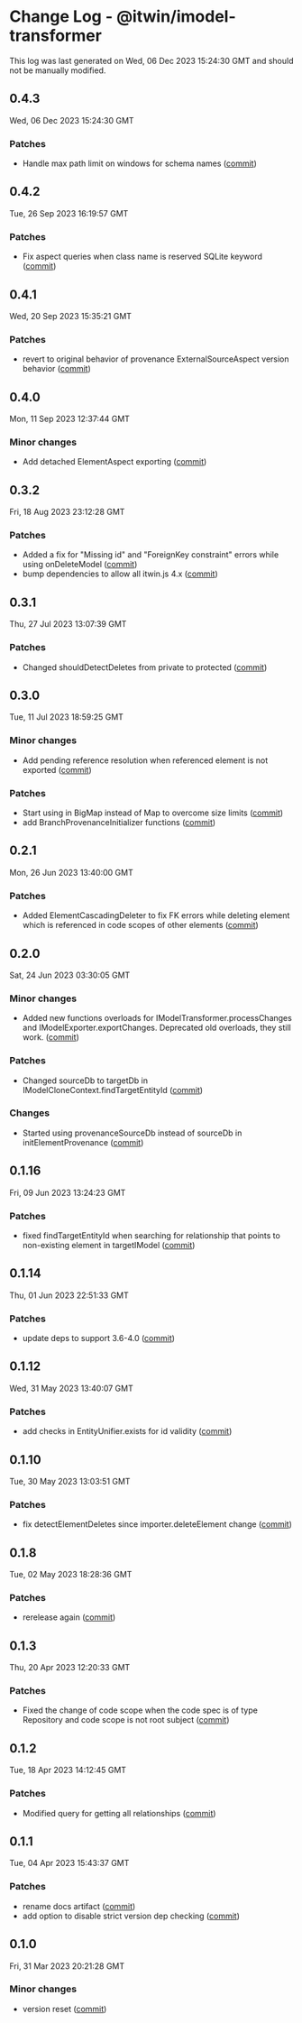 # Change Log - @itwin/imodel-transformer

This log was last generated on Wed, 06 Dec 2023 15:24:30 GMT and should not be manually modified.

<!-- Start content -->

## 0.4.3

Wed, 06 Dec 2023 15:24:30 GMT

### Patches

- Handle max path limit on windows for schema names ([commit](https://github.com/iTwin/transformer/commit/30ca2d43bdfbbfe1f7713fb82ecaaa4ea95f7b4c))

## 0.4.2

Tue, 26 Sep 2023 16:19:57 GMT

### Patches

- Fix aspect queries when class name is reserved SQLite keyword ([commit](https://github.com/iTwin/transformer/commit/dc462020a152694640355f06d6263aae464c52f6))

## 0.4.1

Wed, 20 Sep 2023 15:35:21 GMT

### Patches

- revert to original behavior of provenance ExternalSourceAspect version behavior ([commit](https://github.com/iTwin/transformer/commit/46373c33920c763ba3eb866fc415e433aa0952e6))

## 0.4.0

Mon, 11 Sep 2023 12:37:44 GMT

### Minor changes

- Add detached ElementAspect exporting ([commit](https://github.com/iTwin/transformer/commit/4c404f3980ec7f4e6a3f3a0b746701e4c6f77d92))

## 0.3.2

Fri, 18 Aug 2023 23:12:28 GMT

### Patches

- Added a fix for "Missing id" and "ForeignKey constraint" errors while using onDeleteModel ([commit](https://github.com/iTwin/transformer/commit/8cda406d158b46f57acfc97d7f4be03a4143414f))
- bump dependencies to allow all itwin.js 4.x ([commit](https://github.com/iTwin/transformer/commit/8cda406d158b46f57acfc97d7f4be03a4143414f))

## 0.3.1

Thu, 27 Jul 2023 13:07:39 GMT

### Patches

- Changed shouldDetectDeletes from private to protected ([commit](https://github.com/iTwin/transformer/commit/88fd8d15b82bc45e962eedd6fe16323498aa732f))

## 0.3.0

Tue, 11 Jul 2023 18:59:25 GMT

### Minor changes

- Add pending reference resolution when referenced element is not exported ([commit](https://github.com/iTwin/transformer/commit/c9e2ecdd80df3fd155111313f2abdc82963775fd))

### Patches

- Start using in BigMap instead of Map to overcome size limits ([commit](https://github.com/iTwin/transformer/commit/c9e2ecdd80df3fd155111313f2abdc82963775fd))
- add BranchProvenanceInitializer functions ([commit](https://github.com/iTwin/transformer/commit/c9e2ecdd80df3fd155111313f2abdc82963775fd))

## 0.2.1

Mon, 26 Jun 2023 13:40:00 GMT

### Patches

- Added ElementCascadingDeleter to fix FK errors while deleting element which is referenced in code scopes of other elements ([commit](https://github.com/iTwin/transformer/commit/c82f3b93754787392bff3f1e66023058e65d219f))

## 0.2.0

Sat, 24 Jun 2023 03:30:05 GMT

### Minor changes

- Added new functions overloads for IModelTransformer.processChanges and IModelExporter.exportChanges. Deprecated old overloads, they still work. ([commit](https://github.com/iTwin/transformer/commit/085590025bddffbf95dbfb6092f6b14c99fb8bcf))

### Patches

- Changed sourceDb to targetDb in IModelCloneContext.findTargetEntityId ([commit](https://github.com/iTwin/transformer/commit/085590025bddffbf95dbfb6092f6b14c99fb8bcf))

### Changes

- Started using provenanceSourceDb instead of sourceDb in initElementProvenance ([commit](https://github.com/iTwin/transformer/commit/085590025bddffbf95dbfb6092f6b14c99fb8bcf))

## 0.1.16

Fri, 09 Jun 2023 13:24:23 GMT

### Patches

- fixed findTargetEntityId when searching for relationship that points to non-existing element in targetIModel ([commit](https://github.com/iTwin/transformer/commit/d27dc1f156b72a10acfb1fc717606364f651f662))

## 0.1.14

Thu, 01 Jun 2023 22:51:33 GMT

### Patches

- update deps to support 3.6-4.0 ([commit](https://github.com/iTwin/transformer/commit/5a175aa5b15fb48e747cccd18be5886727fecb6a))

## 0.1.12

Wed, 31 May 2023 13:40:07 GMT

### Patches

- add checks in EntityUnifier.exists for id validity ([commit](https://github.com/iTwin/transformer/commit/e7528fea595d9d1668154c0245abe6458789e5f1))

## 0.1.10

Tue, 30 May 2023 13:03:51 GMT

### Patches

- fix detectElementDeletes since importer.deleteElement change ([commit](https://github.com/iTwin/transformer/commit/b248d238de2da7dae5ebc5b2609d0d79890811d6))

## 0.1.8

Tue, 02 May 2023 18:28:36 GMT

### Patches

- rerelease again ([commit](https://github.com/iTwin/transformer/commit/3b6ad3fbf7bfe36dfe63da7f8d6f9e5572793f05))

## 0.1.3

Thu, 20 Apr 2023 12:20:33 GMT

### Patches

- Fixed the change of code scope when the code spec is of type Repository and code scope is not root subject ([commit](https://github.com/iTwin/transformer/commit/db9ba2c5d706506210a6eae49229dc3d031d4567))

## 0.1.2

Tue, 18 Apr 2023 14:12:45 GMT

### Patches

- Modified query for getting all relationships ([commit](https://github.com/iTwin/transformer/commit/18c92c334e312b9c5b8f254dec66941c23ee3c0b))

## 0.1.1

Tue, 04 Apr 2023 15:43:37 GMT

### Patches

- rename docs artifact ([commit](https://github.com/iTwin/transformer/commit/35c2188ee72beaab88c26d68bd6b2f03336e63bf))
- add option to disable strict version dep checking ([commit](https://github.com/iTwin/transformer/commit/35c2188ee72beaab88c26d68bd6b2f03336e63bf))

## 0.1.0

Fri, 31 Mar 2023 20:21:28 GMT

### Minor changes

- version reset ([commit](https://github.com/iTwin/transformer/commit/f88a868c8dfbbf6bae42840d9210eb2c0f00359d))
